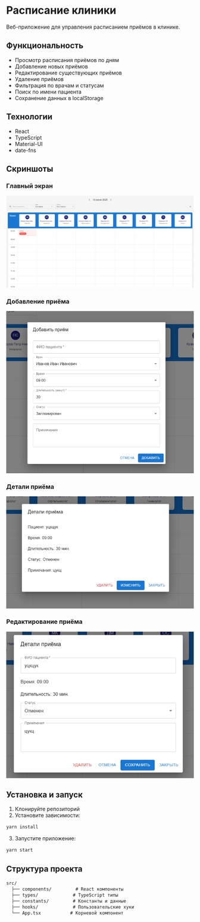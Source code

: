 # Расписание клиники

Веб-приложение для управления расписанием приёмов в клинике.

## Функциональность

- Просмотр расписания приёмов по дням
- Добавление новых приёмов
- Редактирование существующих приёмов
- Удаление приёмов
- Фильтрация по врачам и статусам
- Поиск по имени пациента
- Сохранение данных в localStorage

## Технологии

- React
- TypeScript
- Material-UI
- date-fns

## Скриншоты

### Главный экран

![Главный экран](screenshots/main.png)

### Добавление приёма

![Добавление приёма](screenshots/add-appointment.png)

### Детали приёма

![Детали приёма](screenshots/appointment-details.png)

### Редактирование приёма

![Редактирование приёма](screenshots/edit-appointment.png)

## Установка и запуск

1. Клонируйте репозиторий
2. Установите зависимости:

```bash
yarn install
```

3. Запустите приложение:

```bash
yarn start
```

## Структура проекта

```
src/
  ├── components/         # React компоненты
  ├── types/             # TypeScript типы
  ├── constants/         # Константы и данные
  ├── hooks/             # Пользовательские хуки
  └── App.tsx           # Корневой компонент
```
